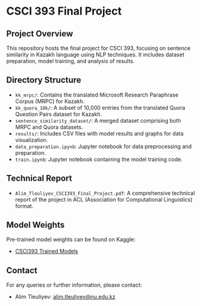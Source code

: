 # CSCI 393 Final Project

## Project Overview
This repository hosts the final project for CSCI 393, focusing on sentence similarity in Kazakh language using NLP techniques. It includes dataset preparation, model training, and analysis of results.

## Directory Structure
- `kk_mrpc/`: Contains the translated Microsoft Research Paraphrase Corpus (MRPC) for Kazakh.
- `kk_quora_10k/`: A subset of 10,000 entries from the translated Quora Question Pairs dataset for Kazakh.
- `sentence_similarity_dataset/`: A merged dataset comprising both MRPC and Quora datasets.
- `results/`: Includes CSV files with model results and graphs for data visualization.
- `data_preparation.ipynb`: Jupyter notebook for data preprocessing and preparation.
- `train.ipynb`: Jupyter notebook containing the model training code.

## Technical Report
- `Alim_Tleuliyev_CSCI393_Final_Project.pdf`: A comprehensive technical report of the project in ACL (Association for Computational Linguistics) format.

## Model Weights
Pre-trained model weights can be found on Kaggle:
- [CSCI393 Trained Models](https://www.kaggle.com/datasets/alimtleuliyev/csci393-trained-models)

## Contact
For any queries or further information, please contact:
- Alim Tleuliyev: alim.tleuliyev@nu.edu.kz